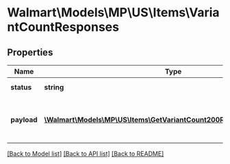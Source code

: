 # Walmart\Models\MP\US\Items\VariantCountResponses

## Properties

Name | Type | Description | Notes
------------ | ------------- | ------------- | -------------
**status** | **string** | Response Status | [optional]
**payload** | [**\Walmart\Models\MP\US\Items\GetVariantCount200ResponsePayloadInner[]**](GetVariantCount200ResponsePayloadInner.md) | Items included in the response list | [optional]


[[Back to Model list]](./) [[Back to API list]](../../../../../README.md#supported-apis) [[Back to README]](../../../../../README.md)
